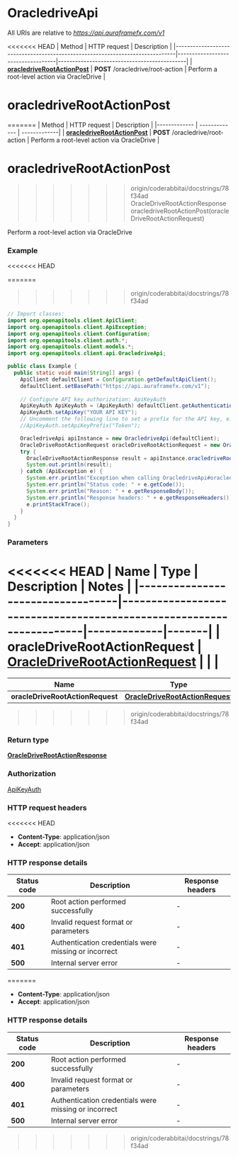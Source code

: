 # OracledriveApi

All URIs are relative to *https://api.auraframefx.com/v1*

<<<<<<< HEAD
| Method                                                                       | HTTP request                      | Description                                 |
|------------------------------------------------------------------------------|-----------------------------------|---------------------------------------------|
| [**oracledriveRootActionPost**](OracledriveApi.md#oracledriveRootActionPost) | **POST** /oracledrive/root-action | Perform a root-level action via OracleDrive |

<a id="oracledriveRootActionPost"></a>

# **oracledriveRootActionPost**

=======
| Method | HTTP request | Description |
|------------- | ------------- | -------------|
| [**oracledriveRootActionPost**](OracledriveApi.md#oracledriveRootActionPost) | **POST** /oracledrive/root-action | Perform a root-level action via OracleDrive |


<a id="oracledriveRootActionPost"></a>
# **oracledriveRootActionPost**
>>>>>>> origin/coderabbitai/docstrings/78f34ad
> OracleDriveRootActionResponse oracledriveRootActionPost(oracleDriveRootActionRequest)

Perform a root-level action via OracleDrive

### Example
<<<<<<< HEAD

=======
>>>>>>> origin/coderabbitai/docstrings/78f34ad
```java
// Import classes:
import org.openapitools.client.ApiClient;
import org.openapitools.client.ApiException;
import org.openapitools.client.Configuration;
import org.openapitools.client.auth.*;
import org.openapitools.client.models.*;
import org.openapitools.client.api.OracledriveApi;

public class Example {
  public static void main(String[] args) {
    ApiClient defaultClient = Configuration.getDefaultApiClient();
    defaultClient.setBasePath("https://api.auraframefx.com/v1");
    
    // Configure API key authorization: ApiKeyAuth
    ApiKeyAuth ApiKeyAuth = (ApiKeyAuth) defaultClient.getAuthentication("ApiKeyAuth");
    ApiKeyAuth.setApiKey("YOUR API KEY");
    // Uncomment the following line to set a prefix for the API key, e.g. "Token" (defaults to null)
    //ApiKeyAuth.setApiKeyPrefix("Token");

    OracledriveApi apiInstance = new OracledriveApi(defaultClient);
    OracleDriveRootActionRequest oracleDriveRootActionRequest = new OracleDriveRootActionRequest(); // OracleDriveRootActionRequest | 
    try {
      OracleDriveRootActionResponse result = apiInstance.oracledriveRootActionPost(oracleDriveRootActionRequest);
      System.out.println(result);
    } catch (ApiException e) {
      System.err.println("Exception when calling OracledriveApi#oracledriveRootActionPost");
      System.err.println("Status code: " + e.getCode());
      System.err.println("Reason: " + e.getResponseBody());
      System.err.println("Response headers: " + e.getResponseHeaders());
      e.printStackTrace();
    }
  }
}
```

### Parameters

<<<<<<< HEAD
| Name                             | Type                                                                | Description | Notes |
|----------------------------------|---------------------------------------------------------------------|-------------|-------|
| **oracleDriveRootActionRequest** | [**OracleDriveRootActionRequest**](OracleDriveRootActionRequest.md) |             |       |
=======
| Name | Type | Description  | Notes |
|------------- | ------------- | ------------- | -------------|
| **oracleDriveRootActionRequest** | [**OracleDriveRootActionRequest**](OracleDriveRootActionRequest.md)|  | |
>>>>>>> origin/coderabbitai/docstrings/78f34ad

### Return type

[**OracleDriveRootActionResponse**](OracleDriveRootActionResponse.md)

### Authorization

[ApiKeyAuth](../README.md#ApiKeyAuth)

### HTTP request headers

<<<<<<< HEAD
- **Content-Type**: application/json
- **Accept**: application/json

### HTTP response details

| Status code | Description                                          | Response headers |
|-------------|------------------------------------------------------|------------------|
| **200**     | Root action performed successfully                   | -                |
| **400**     | Invalid request format or parameters                 | -                |
| **401**     | Authentication credentials were missing or incorrect | -                |
| **500**     | Internal server error                                | -                |
=======
 - **Content-Type**: application/json
 - **Accept**: application/json

### HTTP response details
| Status code | Description | Response headers |
|-------------|-------------|------------------|
| **200** | Root action performed successfully |  -  |
| **400** | Invalid request format or parameters |  -  |
| **401** | Authentication credentials were missing or incorrect |  -  |
| **500** | Internal server error |  -  |
>>>>>>> origin/coderabbitai/docstrings/78f34ad

